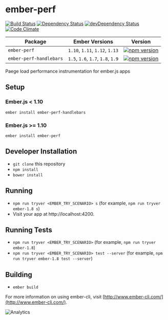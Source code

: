 # ember-perf

[![Build Status](https://travis-ci.org/mike-north/ember-perf.svg?branch=master)](https://travis-ci.org/mike-north/ember-perf)
[![Dependency Status](https://david-dm.org/mike-north/ember-perf.svg)](https://david-dm.org/mike-north/ember-perf)
[![devDependency Status](https://david-dm.org/mike-north/ember-perf/dev-status.svg)](https://david-dm.org/mike-north/ember-perf#info=devDependencies)
[![Code Climate](https://codeclimate.com/github/mike-north/ember-perf/badges/gpa.svg)](https://codeclimate.com/github/mike-north/ember-perf)

Package | Ember Versions | Version
--------|----------------|--------
`ember-perf` | `1.10`, `1.11`, `1.12`, `1.13` | [![npm version](https://badge.fury.io/js/ember-perf.svg)](http://badge.fury.io/js/ember-perf)
`ember-perf-handlebars` | `1.5`, `1.6`, `1.7`, `1.8`, `1.9` |  [![npm version](https://badge.fury.io/js/ember-perf-handlebars.svg)](http://badge.fury.io/js/ember-perf-handlebars) 

Paege load performance instrumentation for ember.js apps

## Setup

### Ember.js < 1.10

```
ember install ember-perf-handlebars
```

### Ember.js >= 1.10

```
ember install ember-perf
```

## Developer Installation

* `git clone` this repository
* `npm install`
* `bower install`

## Running

* `npm run tryver <EMBER_TRY_SCENARIO> s` (for example, `npm run tryver ember-1.8 s`)
* Visit your app at http://localhost:4200.

## Running Tests

* `npm run tryver <EMBER_TRY_SCENARIO>` (for example, `npm run tryver ember-1.8`)
* `npm run tryver <EMBER_TRY_SCENARIO> test --server` (for example, `npm run tryver ember-1.8 test --server`)

## Building

* `ember build`

For more information on using ember-cli, visit [http://www.ember-cli.com/](http://www.ember-cli.com/).

![Analytics](https://ga-beacon.appspot.com/UA-66610985-1/mike-north/ember-perf/readme)
